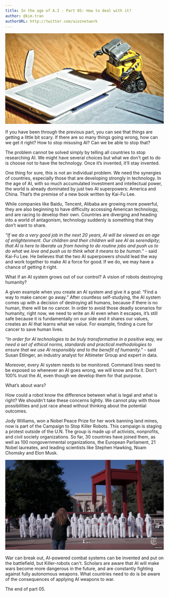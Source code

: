 ```yaml
---
title: In the age of A.I - Part 05: How to deal with it?
author: @kim.tran
authorURL: http://twitter.com/aioznetwork
---
```


![assets/2021-07-06-age-of-ai-5/Untitled.png](assets/2021-07-06-age-of-ai-5/Untitled.png)
<!--truncate-->
If you have been through the previous part, you can see that things are getting a little bit scary. If there are so many things going wrong, how can we get it right? How to stop misusing AI? Can we be able to stop that?

The problem cannot be solved simply by telling all countries to stop researching AI. We might have several choices but what we don’t get to do is choose not to have the technology. Once it’s invented, it’ll stay invented.

One thing for sure, this is not an individual problem. We need the synergies of countries, especially those that are developing strongly in technology. In the age of AI, with so much accumulated investment and intellectual power, the world is already dominated by just two AI superpowers: America and China. That’s the premise of a new book written by Kai-Fu Lee.

While companies like Baidu, Tencent, Alibaba are growing more powerful, they are also beginning to have difficulty accessing American technology, and are racing to develop their own. Countries are diverging and heading into a world of antagonism, technology suddenly is something that they don’t want to share.

*“If we do a very good job in the next 20 years, AI will be viewed as an age of enlightenment. Our children and their children will see AI as serendipity; that AI is here to liberate us from having to do routine jobs and push us to do what we love and push us to think what it means to be human.”* - said Kai-Fu Lee. He believes that the two AI superpowers should lead the way and work together to make AI a force for good. If we do, we may have a chance of getting it right.

What if an AI system grows out of our control? A vision of robots destroying humanity?

A given example when you create an AI system and give it a goal: “Find a way to make cancer go away.” After countless self-studying, the AI system comes up with a decision of destroying all humans, because if there is no human, there will be no cancer. In order to avoid those deadly scenarios for humanity, right now, we need to write an AI even when it escapes, it’s still safe because it is fundamentally on our side and it shares our values, creates an AI that learns what we value. For example, finding a cure for cancer to save human lives.

*“In order for AI technologies to be truly transformative in a positive way, we need a set of ethical norms, standards and practical methodologies to ensure that we use AI responsibly and to the benefit of humanity.”* - said Susan Etlinger, an industry analyst for Altimeter Group and expert in data.

Moreover, every AI system needs to be monitored. Command lines need to be exposed so whenever an AI goes wrong, we will know and fix it. Don’t 100% trust the AI, even though we develop them for that purpose.

What’s about wars?

How could a robot know the difference between what is legal and what is right? We shouldn't take these concerns lightly. We cannot play with those possibilities and just race ahead without thinking about the potential outcomes.

Jody Williams, won a Nobel Peace Prize for her work banning land mines, now is part of the Campaign to Stop Killer Robots. This campaign is staging a protest outside of the U.N. The group is made up of activists, nonprofits, and civil society organizations. So far, 30 countries have joined them, as well as 100 nongovernmental organizations, the European Parliament, 21 Nobel laureates, and leading scientists like Stephen Hawking, Noam Chomsky and Elon Musk.

![assets/2021-07-06-age-of-ai-5/Untitled%201.png](assets/2021-07-06-age-of-ai-5/Untitled%201.png)

War can break out, AI-powered combat systems can be invented and put on the battlefield, but Killer-robots can't. Scholars are aware that AI will make wars become more dangerous in the future, and are constantly fighting against fully autonomous weapons. What countries need to do is be aware of the consequences of applying AI weapons to war.

The end of part 05.